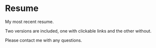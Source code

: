 # Resume
My most recent resume.

Two versions are included, one with clickable links and the other without.

Please contact me with any questions.

